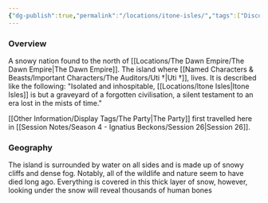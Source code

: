 ```yaml
---
{"dg-publish":true,"permalink":"/locations/itone-isles/","tags":["Discovered"],"updated":"2025-06-10T19:04:11.731+01:00"}
---
```


### Overview
A snowy nation found to the north of [[Locations/The Dawn Empire/The Dawn Empire\|The Dawn Empire]]. The island where [[Named Characters & Beasts/Important Characters/The Auditors/Uti †\|Uti †]], lives. It is described like the following: "Isolated and inhospitable, [[Locations/Itone Isles\|Itone Isles]] is but a graveyard of a forgotten civilisation, a silent testament to an era lost in the mists of time."

[[Other Information/Display Tags/The Party\|The Party]] first travelled here in [[Session Notes/Season 4 - Ignatius Beckons/Session 26\|Session 26]].

### Geography
The island is surrounded by water on all sides and is made up of snowy cliffs and dense fog. Notably, all of the wildlife and nature seem to have died long ago. Everything is covered in this thick layer of snow, however, looking under the snow will reveal thousands of human bones 